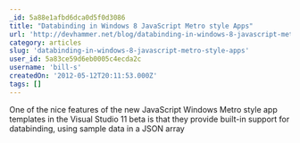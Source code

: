 ```yaml
---
_id: 5a88e1afbd6dca0d5f0d3086
title: "Databinding in Windows 8 JavaScript Metro style Apps"
url: 'http://devhammer.net/blog/databinding-in-windows-8-javascript-metro-style-apps'
category: articles
slug: 'databinding-in-windows-8-javascript-metro-style-apps'
user_id: 5a83ce59d6eb0005c4ecda2c
username: 'bill-s'
createdOn: '2012-05-12T20:11:53.000Z'
tags: []
---
```


One of the nice features of the new JavaScript Windows Metro style app templates in the Visual Studio 11 beta is that they provide built-in support for databinding, using sample data in a JSON array
